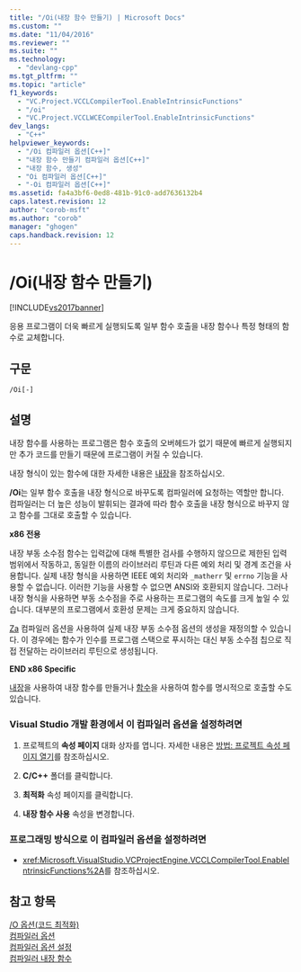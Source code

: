 ```yaml
---
title: "/Oi(내장 함수 만들기) | Microsoft Docs"
ms.custom: ""
ms.date: "11/04/2016"
ms.reviewer: ""
ms.suite: ""
ms.technology: 
  - "devlang-cpp"
ms.tgt_pltfrm: ""
ms.topic: "article"
f1_keywords: 
  - "VC.Project.VCCLCompilerTool.EnableIntrinsicFunctions"
  - "/oi"
  - "VC.Project.VCCLWCECompilerTool.EnableIntrinsicFunctions"
dev_langs: 
  - "C++"
helpviewer_keywords: 
  - "/Oi 컴파일러 옵션[C++]"
  - "내장 함수 만들기 컴파일러 옵션[C++]"
  - "내장 함수, 생성"
  - "Oi 컴파일러 옵션[C++]"
  - "-Oi 컴파일러 옵션[C++]"
ms.assetid: fa4a3bf6-0ed8-481b-91c0-add7636132b4
caps.latest.revision: 12
author: "corob-msft"
ms.author: "corob"
manager: "ghogen"
caps.handback.revision: 12
---
```

# /Oi(내장 함수 만들기)
[!INCLUDE[vs2017banner](../../assembler/inline/includes/vs2017banner.md)]

응용 프로그램이 더욱 빠르게 실행되도록 일부 함수 호출을 내장 함수나 특정 형태의 함수로 교체합니다.  
  
## 구문  
  
```  
/Oi[-]  
```  
  
## 설명  
 내장 함수를 사용하는 프로그램은 함수 호출의 오버헤드가 없기 때문에 빠르게 실행되지만 추가 코드를 만들기 때문에 프로그램이 커질 수 있습니다.  
  
 내장 형식이 있는 함수에 대한 자세한 내용은 [내장](../../preprocessor/intrinsic.md)을 참조하십시오.  
  
 **\/Oi**는 일부 함수 호출을 내장 형식으로 바꾸도록 컴파일러에 요청하는 역할만 합니다. 컴파일러는 더 높은 성능이 발휘되는 결과에 따라 함수 호출을 내장 형식으로 바꾸지 않고 함수를 그대로 호출할 수 있습니다.  
  
 **x86 전용**  
  
 내장 부동 소수점 함수는 입력값에 대해 특별한 검사를 수행하지 않으므로 제한된 입력 범위에서 작동하고, 동일한 이름의 라이브러리 루틴과 다른 예외 처리 및 경계 조건을 사용합니다.  실제 내장 형식을 사용하면 IEEE 예외 처리와 `_matherr` 및 `errno` 기능을 사용할 수 없습니다. 이러한 기능을 사용할 수 없으면 ANSI와 호환되지 않습니다.  그러나 내장 형식을 사용하면 부동 소수점을 주로 사용하는 프로그램의 속도를 크게 높일 수 있습니다. 대부분의 프로그램에서 호환성 문제는 크게 중요하지 않습니다.  
  
 [Za](../../build/reference/za-ze-disable-language-extensions.md) 컴파일러 옵션을 사용하여 실제 내장 부동 소수점 옵션의 생성을 재정의할 수 있습니다.  이 경우에는 함수가 인수를 프로그램 스택으로 푸시하는 대신 부동 소수점 칩으로 직접 전달하는 라이브러리 루틴으로 생성됩니다.  
  
 **END x86 Specific**  
  
 [내장](../../preprocessor/intrinsic.md)을 사용하여 내장 함수를 만들거나 [함수](../../preprocessor/function-c-cpp.md)을 사용하여 함수를 명시적으로 호출할 수도 있습니다.  
  
### Visual Studio 개발 환경에서 이 컴파일러 옵션을 설정하려면  
  
1.  프로젝트의 **속성 페이지** 대화 상자를 엽니다.  자세한 내용은 [방법: 프로젝트 속성 페이지 열기](../../misc/how-to-open-project-property-pages.md)를 참조하십시오.  
  
2.  **C\/C\+\+** 폴더를 클릭합니다.  
  
3.  **최적화** 속성 페이지를 클릭합니다.  
  
4.  **내장 함수 사용** 속성을 변경합니다.  
  
### 프로그래밍 방식으로 이 컴파일러 옵션을 설정하려면  
  
-   <xref:Microsoft.VisualStudio.VCProjectEngine.VCCLCompilerTool.EnableIntrinsicFunctions%2A>를 참조하십시오.  
  
## 참고 항목  
 [\/O 옵션\(코드 최적화\)](../../build/reference/o-options-optimize-code.md)   
 [컴파일러 옵션](../../build/reference/compiler-options.md)   
 [컴파일러 옵션 설정](../../build/reference/setting-compiler-options.md)   
 [컴파일러 내장 함수](../../intrinsics/compiler-intrinsics.md)